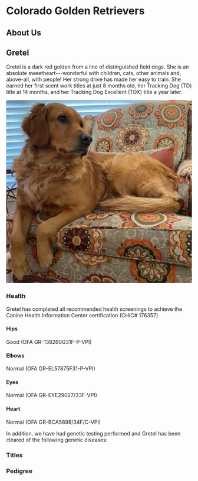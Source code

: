 # Colorado Golden Retrievers

## About Us


## Gretel
Gretel is a dark red golden from a line of distinguished field dogs. She is an absolute sweetheart---wonderful with children, cats, other animals and, above-all, with people! Her strong drive has made her easy to train. She earned her first scent work titles at just 8 months old, her Tracking Dog (TD) title at 14 months, and her Tracking Dog Excellent (TDX) title a year later.

![](IMG_3516.jpg)

### Health
Gretel has completed all recommended health screenings to achieve the Canine Health Information Center certification (CHIC# 176357).

#### Hips
Good (OFA GR-138260G31F-P-VPI)
#### Elbows
Normal (OFA GR-EL57875F31-P-VPI)
#### Eyes
Normal (OFA GR-EYE29027/33F-VPI)
#### Heart
Normal (OFA GR-BCA5898/34F/C-VPI)

In addition, we have had genetic testing performed and Gretel has been cleared of the following genetic diseases:

### Titles

### Pedigree
